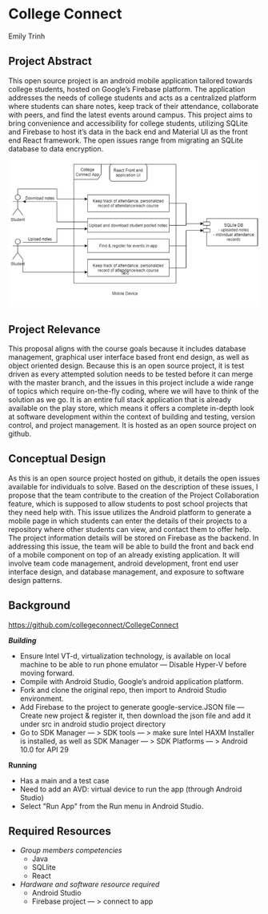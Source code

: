 # College Connect
Emily Trinh
## Project Abstract
This open source project is an android mobile application tailored towards college students, hosted on Google’s Firebase platform. The application addresses the needs of college students and acts as a centralized platform where students can share notes, keep track of their attendance, collaborate with peers, and find the latest events around campus. This project aims to bring convenience and accessibility for college students, utilizing SQLite and Firebase to host it’s data in the back end and Material UI as the front end React framework. The open issues range from migrating an SQLite database to data encryption.

![UML](/College_Connect_UML.png)

## Project Relevance
This proposal aligns with the course goals because it includes database management, graphical user interface based front end design, as well as object oriented design. Because this is an open source project, it is test driven as every attempted solution needs to be tested before it can merge with the master branch, and the issues in this project include a wide range of topics which require on-the-fly coding, where we will have to think of the solution as we go. It is an entire full stack application that is already available on the play store, which means it offers a complete in-depth look at software development within the context of building and testing, version control, and project management. It is hosted as an open source project on github.

## Conceptual Design
As this is an open source project hosted on github, it details the open issues available for individuals to solve. Based on the description of these issues, I propose that the team contribute to the creation of the Project Collaboration feature, which is supposed to allow students to post school projects that they need help with. This issue utilizes the Android platform to generate a mobile page in which students can enter the details of their projects to a repository where other students can view, and contact them to offer help. The project information details will be stored on Firebase as the backend. In addressing this issue, the team will be able to build the front and back end of a mobile component on top of an already existing application. It will involve team code management, android development, front end user interface design, and database management, and exposure to software design patterns. 

## Background

<https://github.com/collegeconnect/CollegeConnect>

***Building***
- Ensure Intel VT-d, virtualization technology, is available on local machine to be able to run phone emulator 
  —  Disable Hyper-V before moving forward.
- Compile with Android Studio, Google’s android application platform.
- Fork and clone the original repo, then import to Android Studio environment.
- Add Firebase to the project to generate google-service.JSON file —  Create new project & register it, then download the json file and add it under src in android studio project directory
- Go to SDK Manager — > SDK tools — > make sure Intel HAXM Installer is installed, as well as SDK Manager — > SDK Platforms — > Android 10.0 for API 29

**Running**
- Has a main and a test case
- Need to add an AVD: virtual device to run the app (through Android Studio)
- Select "Run App" from the Run menu in Android Studio.
 

## Required Resources
- _Group members competencies_
  - Java 
  - SQLlite
  - React
- _Hardware and software resource required_
  - Android Studio
  - Firebase project — > connect to app

